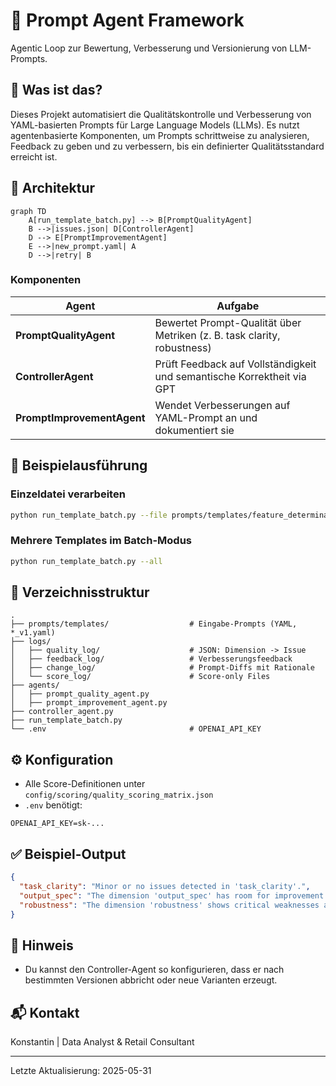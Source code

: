 # 🧠 Prompt Agent Framework

Agentic Loop zur Bewertung, Verbesserung und Versionierung von LLM-Prompts.

## 🚀 Was ist das?

Dieses Projekt automatisiert die Qualitätskontrolle und Verbesserung von YAML-basierten Prompts für Large Language Models (LLMs). Es nutzt agentenbasierte Komponenten, um Prompts schrittweise zu analysieren, Feedback zu geben und zu verbessern, bis ein definierter Qualitätsstandard erreicht ist.

## 🧩 Architektur

```mermaid
graph TD
    A[run_template_batch.py] --> B[PromptQualityAgent]
    B -->|issues.json| D[ControllerAgent]
    D --> E[PromptImprovementAgent]
    E -->|new_prompt.yaml| A
    D -->|retry| B
```

### Komponenten

| Agent                            | Aufgabe                                                                   |
| -------------------------------- | ------------------------------------------------------------------------- |
| **PromptQualityAgent**     | Bewertet Prompt-Qualität über Metriken (z. B. task clarity, robustness) |
| **ControllerAgent**        | Prüft Feedback auf Vollständigkeit und semantische Korrektheit via GPT  |
| **PromptImprovementAgent** | Wendet Verbesserungen auf YAML-Prompt an und dokumentiert sie             |

## 🧪 Beispielausführung

### Einzeldatei verarbeiten

```bash
python run_template_batch.py --file prompts/templates/feature_determination_v1.yaml
```

### Mehrere Templates im Batch-Modus

```bash
python run_template_batch.py --all
```

## 📁 Verzeichnisstruktur

```
.
├── prompts/templates/                  # Eingabe-Prompts (YAML, *_v1.yaml)
├── logs/
│   ├── quality_log/                    # JSON: Dimension -> Issue
│   ├── feedback_log/                   # Verbesserungsfeedback
│   ├── change_log/                     # Prompt-Diffs mit Rationale
│   └── score_log/                      # Score-only Files
├── agents/
│   ├── prompt_quality_agent.py
│   ├── prompt_improvement_agent.py
├── controller_agent.py
├── run_template_batch.py
└── .env                                # OPENAI_API_KEY
```

## ⚙️ Konfiguration

- Alle Score-Definitionen unter `config/scoring/quality_scoring_matrix.json`
- `.env` benötigt:

```
OPENAI_API_KEY=sk-...
```

## ✅ Beispiel-Output

```json
{
  "task_clarity": "Minor or no issues detected in 'task_clarity'.",
  "output_spec": "The dimension 'output_spec' has room for improvement.",
  "robustness": "The dimension 'robustness' shows critical weaknesses and needs revision."
}
```

## 📌 Hinweis

- Du kannst den Controller-Agent so konfigurieren, dass er nach bestimmten Versionen abbricht oder neue Varianten erzeugt.

## 📬 Kontakt

Konstantin | Data Analyst & Retail Consultant

---

Letzte Aktualisierung: 2025-05-31
